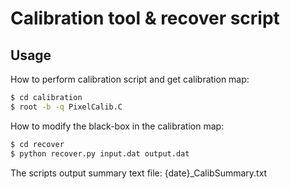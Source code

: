 # Calibration tool & recover script

## Usage

How to perform calibration script and get calibration map:
```bash
$ cd calibration
$ root -b -q PixelCalib.C
```

How to modify the black-box in the calibration map:
```bash
$ cd recover
$ python recover.py input.dat output.dat
```
The scripts output summary text file: {date}_CalibSummary.txt
